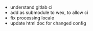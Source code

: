 - understand gitlab ci
- add as submodule to wex, to allow ci
- fix processing locale
- update html doc for changed config

